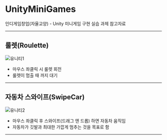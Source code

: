 # UnityMiniGames
인디게임창업(자율교양) - Unity 미니게임 구현 실습 과제
참고자료

---

## 룰렛(Roulette)

![유니티1](https://user-images.githubusercontent.com/91407433/157015699-1089e887-8923-468e-9b65-a1a4e6944010.png)

- 마우스 좌클릭 시 룰렛 회전
- 룰렛이 멈출 때 까지 대기

---

## 자동차 스와이프(SwipeCar)

![유니티2](https://user-images.githubusercontent.com/91407433/157015708-51eed9a0-aa78-4e75-8688-34998fa77f2e.png)

- 마우스 좌클릭 후 스와이프(드래그 앤 드롭) 하면 자동차 움직임
- 자동차가 깃발과 최대한 가깝게 멈추는 것을 목표로 함

---
